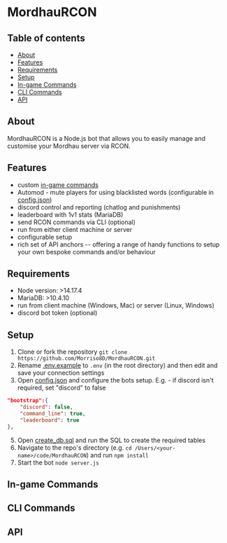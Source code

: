# MordhauRCON

## Table of contents
* [About](#about)
* [Features](#features)
* [Requirements](#requirements)
* [Setup](#setup)
* [In-game Commands](#in-game-commands)
* [CLI Commands](#cli-commands)
* [API](#api)

## About
MordhauRCON is a Node.js bot that allows you to easily manage and customise your Mordhau server via RCON.

## Features
* custom [in-game commands](#in-game-commands)
* Automod - mute players for using blacklisted words (configurable in [config.json](/config.json))
* discord control and reporting (chatlog and punishments)
* leaderboard with 1v1 stats (MariaDB)
* send RCON commands via CLI (optional)
* run from either client machine or server
* configurable setup
* rich set of API anchors -- offering a range of handy functions to setup your own bespoke commands and/or behaviour

## Requirements
* Node version: >14.17.4
* MariaDB: >10.4.10
* run from client machine (Windows, Mac) or server (Linux, Windows)
* discord bot token (optional)

## Setup
1. Clone or fork the repository ``git clone https://github.com/Morriso8D/MordhauRCON.git``
2. Rename [.env.example](/.env.example) to ``.env`` (in the root directory) and then edit and save your connection settings
3. Open [config.json](/config.json) and configure the bots setup. E.g. - if discord isn't required, set "discord" to false
```json 
"bootstrap":{
    "discord": false,
    "command_line": true,
    "leaderboard": true
},
```
5. Open [create_db.sql](/setup/create_db.sql) and run the SQL to create the required tables
6. Navigate to the repo's directory (e.g. ``cd /Users/<your-name>/code/MordhauRCON``) and run ``npm install``
7. Start the bot ``node server.js``

## In-game Commands

## CLI Commands

## API

